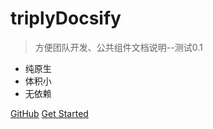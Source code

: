 
# triplyDocsify

> 方便团队开发、公共组件文档说明--测试0.1

* 纯原生
* 体积小
* 无依赖

[GitHub](https://zkgit.github.io/triply_docsify)
[Get Started](#quick-start)